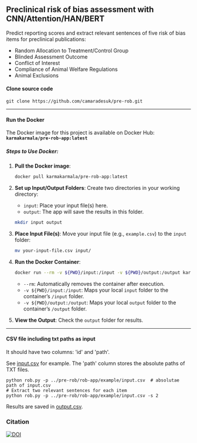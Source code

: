 ## Preclinical risk of bias assessment with CNN/Attention/HAN/BERT

Predict reporting scores and extract relevant sentences of five risk of bias items for preclinical publications:

- Random Allocation to Treatment/Control Group
- Blinded Assessment Outcome
- Conflict of Interest
- Compliance of Animal Welfare Regulations
- Animal Exclusions

#### Clone source code

```
git clone https://github.com/camaradesuk/pre-rob.git
```

---

#### Run the Docker

The Docker image for this project is available on Docker Hub:  
**`karmakarmala/pre-rob-app:latest`**

##### Steps to Use Docker:

1. **Pull the Docker image**:

   ```bash
   docker pull karmakarmala/pre-rob-app:latest
   ```

2. **Set up Input/Output Folders**:
   Create two directories in your working directory:

   - `input`: Place your input file(s) here.
   - `output`: The app will save the results in this folder.

   ```bash
   mkdir input output
   ```

3. **Place Input File(s)**:
   Move your input file (e.g., `example.csv`) to the `input` folder:

   ```bash
   mv your-input-file.csv input/
   ```

4. **Run the Docker Container**:

   ```bash
   docker run --rm -v ${PWD}/input:/input -v ${PWD}/output:/output karmakarmala/pre-rob-app:latest
   ```

   - `--rm`: Automatically removes the container after execution.
   - `-v ${PWD}/input:/input`: Maps your local `input` folder to the container’s `/input` folder.
   - `-v ${PWD}/output:/output`: Maps your local `output` folder to the container’s `/output` folder.

5. **View the Output**:
   Check the `output` folder for results.

---

#### CSV file including txt paths as input

It should have two columns: 'id' and 'path'.

See [input.csv](https://github.com/camaradesuk/pre-rob/blob/robSetup/rob-app/example/input.csv) for example.
The 'path' column stores the absolute paths of TXT files.

```
python rob.py -p ../pre-rob/rob-app/example/input.csv  # absolutae path of input.csv
# Extract two relevant sentences for each item
python rob.py -p ../pre-rob/rob-app/example/input.csv -s 2
```

Results are saved in [output.csv](https://github.com/camaradesuk/pre-rob/blob/robSetup/rob-app/example/example_output.csv).

### Citation

[![DOI](https://zenodo.org/badge/222727172.svg)](https://zenodo.org/badge/latestdoi/222727172)
